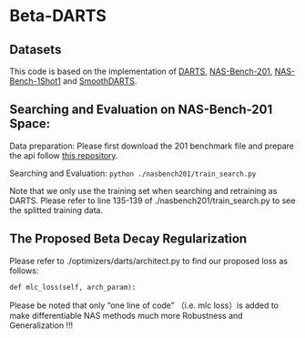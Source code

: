 # Beta-DARTS

## Datasets
This code is based on the implementation of [DARTS](https://github.com/quark0/darts), [NAS-Bench-201](https://github.com/D-X-Y/AutoDL-Projects), [NAS-Bench-1Shot1](https://github.com/automl/nasbench-1shot1) and [SmoothDARTS](https://github.com/xiangning-chen/SmoothDARTS).

## Searching and Evaluation on NAS-Bench-201 Space:
Data preparation: Please first download the 201 benchmark file and prepare the api follow [this repository](https://github.com/D-X-Y/AutoDL-Projects).

Searching and Evaluation: ```python ./nasbench201/train_search.py```

Note that we only use the training set when searching and retraining as DARTS. Please refer to line 135-139 of ./nasbench201/train_search.py to see the splitted training data.

## The Proposed Beta Decay Regularization
Please refer to ./optimizers/darts/architect.py to find our proposed loss as follows:

```def mlc_loss(self, arch_param):```

Please be noted that only “one line of code” （i.e. mlc loss）is added to make differentiable NAS methods much more Robustness and Generalization !!!


